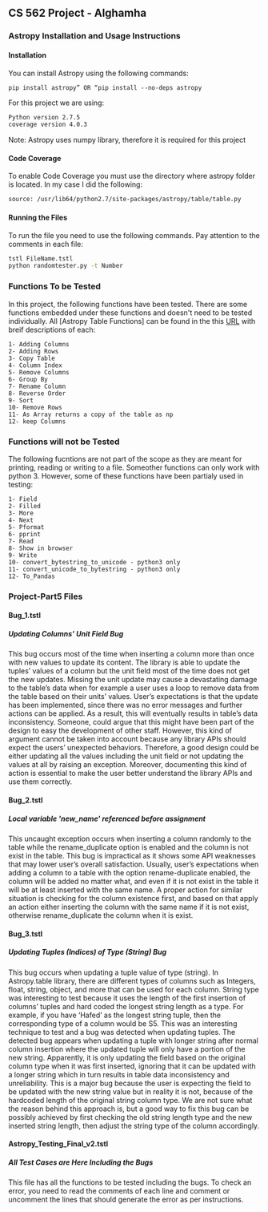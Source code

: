 

## CS 562 Project - Alghamha ##
### Astropy Installation and Usage Instructions ###

#### Installation ####
You can install Astropy using the following commands:

`pip install astropy” OR “pip install --no-deps astropy`

For this project we are using:

```bash
Python version 2.7.5
coverage version 4.0.3
```

Note: Astropy uses numpy library, therefore it is required for this project

#### Code Coverage ####

To enable Code Coverage you must use the directory where astropy folder is located. In my case I did the following:

```bash
source: /usr/lib64/python2.7/site-packages/astropy/table/table.py
```

#### Running the Files ####

To run the file you need to use the following commands. Pay attention to the comments in each file:

```bash
tstl FileName.tstl
python randomtester.py -t Number
```

### Functions To be Tested ###

In this project, the following functions have been tested. There are some functions embedded under these functions and doesn't need to be tested individually. 
All [Astropy Table Functions] can be found in the this [URL] with breif descriptions of each:

[URL]: http://docs.astropy.org/en/stable/api/astropy.table.Table.html

```
1- Adding Columns
2- Adding Rows
3- Copy Table
4- Column Index
5- Remove Columns
6- Group By
7- Rename Column
8- Reverse Order
9- Sort
10- Remove Rows
11- As Array returns a copy of the table as np
12- keep Columns
```

### Functions will not be Tested ###

The following fucntions are not part of the scope as they are meant for printing, reading or writing to a file. Someother functions can only work with python 3.
However, some of these functions have been partialy used in testing:
 
```
1- Field
2- Filled
3- More
4- Next
5- Pformat
6- pprint
7- Read
8- Show in browser
9- Write
10- convert_bytestring_to_unicode - python3 only
11- convert_unicode_to_bytestring - python3 only
12- To_Pandas

```
### Project-Part5 Files ###
#### Bug_1.tstl ####
##### Updating Columns’ Unit Field Bug #####
This bug occurs most of the time when inserting a column more than once with new values to update its content. The library is able to update the tuples’ values of a column but the unit field most of the time does not get the new updates. Missing the unit update may cause a devastating damage to the table’s data when for example a user uses a loop to remove data from the table based on their units’ values. User’s expectations is that the update has been implemented, since there was no error messages and further actions can be applied. As a result, this will eventually results in table’s data inconsistency. Someone, could argue that this might have been part of the design to easy the development of other staff. However, this kind of argument cannot be taken into account because any library APIs should expect the users’ unexpected behaviors. Therefore, a good design could be either updating all the values including the unit field or not updating the values at all by raising an exception. Moreover, documenting this kind of action is essential to make the user better understand the library APIs and use them correctly.
#### Bug_2.tstl ####
##### Local variable 'new_name' referenced before assignment #####
This uncaught exception occurs when inserting a column randomly to the table while the rename_duplicate option is enabled and the column is not exist in the table. This bug is impractical as it shows some API weaknesses that may lower user’s overall satisfaction.  Usually, user’s expectations when adding a column to a table with the option rename-duplicate enabled, the column will be added no matter what, and even if it is not exist in the table it will be at least inserted with the same name. A proper action for similar situation is checking for the column existence first, and based on that apply an action either inserting the column with the same name if it is not exist, otherwise rename_duplicate the column when it is exist.
#### Bug_3.tstl ####
##### Updating Tuples (Indices) of Type (String) Bug #####
This bug occurs when updating a tuple value of type (string). In Astropy.table library, there are different types of columns such as Integers, float, string, object, and more that can be used for each column. String type was interesting to test because it uses the length of the first insertion of columns’ tuples and hard coded the longest string length as a type. For example, if you have ‘Hafed’ as the longest string tuple, then the corresponding type of a column would be S5. This was an interesting technique to test and a bug was detected when updating tuples. The detected bug appears when updating a tuple with longer string after normal column insertion where the updated tuple will only have a portion of the new string. Apparently, it is only updating the field based on the original column type when it was first inserted, ignoring that it can be updated with a longer string which in turn results in table data inconsistency and unreliability. This is a major bug because the user is expecting the field to be updated with the new string value but in reality it is not, because of the hardcoded length of the original string column type. We are not sure what the reason behind this approach is, but a good way to fix this bug can be possibly achieved by first checking the old string length type and the new inserted string length, then adjust the string type of the column accordingly.
#### Astropy_Testing_Final_v2.tstl ####
##### All Test Cases are Here Including the Bugs #####
This file has all the functions to be tested including the bugs. To check an error, you need to read the comments of each line and comment or uncomment the lines that should generate the error as per instructions.